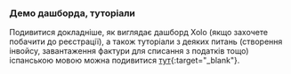 ### Демо дашборда, туторіали

Подивитися докладніше, як виглядає дашборд Xolo (якщо захочете побачити до реєстрації), а також туторіали з
деяких питань (створення інвойсу, завантаження фактури для списання з податків тощо) іспанською мовою можна
подивитися
[тут](https://www.xolo.io/zz-en/faq/xolo-spain/category/platform/subcategory/video-tutorials){:target="_blank"}.
